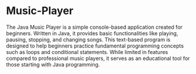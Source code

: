 # Music-Player

The Java Music Player is a simple console-based application created for beginners. Written in Java, it provides basic functionalities like playing, pausing, stopping, and changing songs. This text-based program is designed to help beginners practice fundamental programming concepts such as loops and conditional statements. While limited in features compared to professional music players, it serves as an educational tool for those starting with Java programming.
